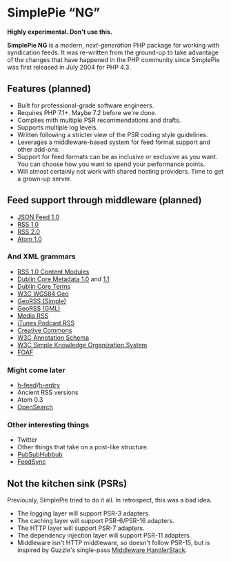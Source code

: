 # SimplePie “NG”

**Highly experimental. Don't use this.**

**SimplePie NG** is a modern, _next-generation_ PHP package for working with syndication feeds. It was re-written from the ground-up to take advantage of the changes that have happened in the PHP community since SimplePie was first released in July 2004 for PHP 4.3.


## Features (planned)

* Built for professional-grade software engineers.
* Requires PHP 7.1+. Maybe 7.2 before we're done.
* Complies mith multiple PSR recommendations and drafts.
* Supports multiple log levels.
* Written following a stricter view of the PSR coding style guidelines.
* Leverages a middleware-based system for feed format support and other add-ons.
* Support for feed formats can be as inclusive or exclusive as you want. You can choose how you want to spend your performance points.
* Will almost certainly not work with shared hosting providers. Time to get a grown-up server.


## Feed support through middleware (planned)

* [JSON Feed 1.0](https://jsonfeed.org/version/1)
* [RSS 1.0](http://web.resource.org/rss/1.0/spec)
* [RSS 2.0](http://www.rssboard.org/rss-specification)
* [Atom 1.0](https://tools.ietf.org/html/rfc4287)

### And XML grammars

* [RSS 1.0 Content Modules](http://web.resource.org/rss/1.0/modules/content/)
* [Dublin Core Metadata 1.0](http://dublincore.org/documents/1998/09/dces/) and [1.1](http://dublincore.org/documents/2012/06/14/dcmi-terms/?v=elements)
* [Dublin Core Terms](http://dublincore.org/documents/2012/06/14/dcmi-terms/)
* [W3C WGS84 Geo](https://www.w3.org/2003/01/geo/)
* [GeoRSS (Simple)](http://www.georss.org/simple.html)
* [GeoRSS (GML)](http://www.georss.org/gml.html)
* [Media RSS](http://www.rssboard.org/media-rss)
* [iTunes Podcast RSS](https://help.apple.com/itc/podcasts_connect/#/itcb54353390)
* [Creative Commons](http://backend.userland.com/creativeCommonsRssModule)
* [W3C Annotation Schema](https://www.w3.org/2000/10/annotation-ns)
* [W3C Simple Knowledge Organization System](https://www.w3.org/2009/08/skos-reference/skos.html)
* [FOAF](http://xmlns.com/foaf/spec/)

### Might come later

* [h-feed](http://microformats.org/wiki/h-feed)/[h-entry](http://microformats.org/wiki/h-entry)
* Ancient RSS versions
* Atom 0.3
* [OpenSearch](http://www.opensearch.org/Specifications/OpenSearch/1.1/Draft_5)

### Other interesting things

* Twitter
* Other things that take on a post-like structure.
* [PubSubHubbub](https://blog.superfeedr.com/howto-pubsubhubbub/)
* [FeedSync](http://feedsyncsamples.codeplex.com/wikipage?title=FeedSync%20for%20Atom%20and%20RSS%20%28v1.0%29%20specification)


## Not the kitchen sink (PSRs)

Previously, SimplePie tried to do it all. In retrospect, this was a bad idea.

* The logging layer will support PSR-3 adapters.
* The caching layer will support PSR-6/PSR-16 adapters.
* The HTTP layer will support PSR-7 adapters.
* The dependency injection layer will support PSR-11 adapters.
* Middleware isn't HTTP middleware, so doesn't follow PSR-15, but is inspired by Guzzle's single-pass [Middleware HandlerStack](http://docs.guzzlephp.org/en/latest/handlers-and-middleware.html#handlerstack).

